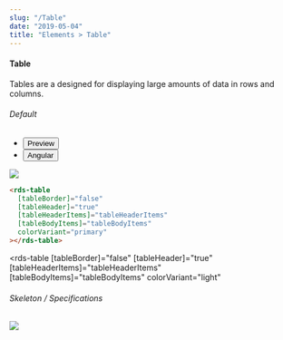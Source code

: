 ```yaml
---
slug: "/Table"
date: "2019-05-04"
title: "Elements > Table"
---
```


<!-- CSS only -->
<link href="https://cdn.jsdelivr.net/npm/bootstrap@5.1.3/dist/css/bootstrap.min.css" rel="stylesheet" integrity="sha384-1BmE4kWBq78iYhFldvKuhfTAU6auU8tT94WrHftjDbrCEXSU1oBoqyl2QvZ6jIW3" crossorigin="anonymous">
<link rel="stylesheet" href="../../../../../../../raaghu/src/assets/css/style-elements.css">
<link rel="stylesheet" href="../../../../../../../raaghu/src/assets/css/main.css">

#### Table

<p class="checkbox-def">Tables are a designed for displaying large amounts of data in rows and columns.</p>

<section class="py-4">
    <h6>Default</h6>
    <div class="py-3">
      <div class="cust-tabs">
        <ul class="nav nav-tabs" id="myTab" role="tablist">
          <li class="nav-item" role="presentation">
            <button class="nav-link active" id="Preview-tab" data-bs-toggle="tab" data-bs-target="#Preview" type="button" role="tab" aria-controls="Preview" aria-selected="true">Preview </button>
          </li>
          <li class="nav-item" role="presentation">
            <button class="nav-link" id="angular-tab" data-bs-toggle="tab" data-bs-target="#angular" type="button" role="tab" aria-controls="angular" aria-selected="false"><i class="bi bi-code-slash" style="font-size:1.0rem"></i>Angular</button>
          </li>
        </ul>
      </div>
      <div class="tab-content card border" id="myTabContent">
        <div class="tab-pane fade show active" id="Preview" role="tabpanel" aria-labelledby="Preview-tab">
          <div class="contents p-5">
          <div class="row">
            <div class="col-md-12">
                <img src="/images/table.png" class="img-fluid w-100">
            </div>
          </div>                                
            </div>
        </div>
        <div class="tab-pane fade show" id="angular" role="tabpanel" aria-labelledby="Preview-tab">
          <div class="contents bg-code">
<div class="row  m-0 p-4">

```html
<rds-table
  [tableBorder]="false"
  [tableHeader]="true"
  [tableHeaderItems]="tableHeaderItems"
  [tableBodyItems]="tableBodyItems"
  colorVariant="primary"
></rds-table>
```
<rds-table
  [tableBorder]="false"
  [tableHeader]="true"
  [tableHeaderItems]="tableHeaderItems"
  [tableBodyItems]="tableBodyItems"
  colorVariant="light"
></rds-table>

</div>
          </div>
        </div>
      </div>
    </div>
  </section>

  
<!-- Skeleton / Specifications -->
<section class="py-4">
                        <h6>
                           Skeleton / Specifications
                        </h6>
                        <div class="py-3">
                              <!-- Tab panes -->
                              <div class="card border p-5">
                                 <div class="row">
                                    <div class="col-md-12">
                                       <img src="/images/skel-Table.png" class="img-fluid">
                                    </div>
                                 </div>
                              </div>
                        </div>
                     </section>
